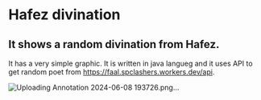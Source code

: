 # Hafez divination
## It shows a random divination from Hafez. 
It has a very simple graphic. It is written in java langueg and it uses API to get random poet from https://faal.spclashers.workers.dev/api.

![Uploading Annotation 2024-06-08 193726.png…]()
